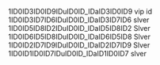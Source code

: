 1ID0ID3ID0ID9IDuID0ID_IDaID3ID0ID9 vip id
1ID0ID3ID7ID6IDuID0ID_IDaID3ID7ID6 slver
1ID0ID5ID8ID2IDuID0ID_IDaID5ID8ID2 Slver
1ID0ID6ID5ID8IDuID0ID_IDaID6ID5ID8 Slver
1ID0ID2ID7ID9IDuID0ID_IDaID2ID7ID9 Slver
1ID0ID1ID0ID7IDuID0ID_IDaID1ID0ID7 slver
